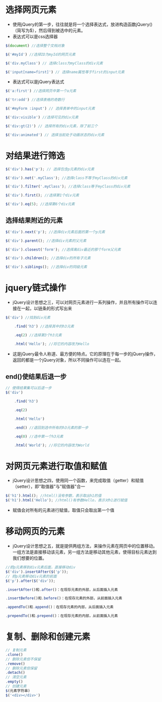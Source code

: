 # 选择网页元素
* 使用jQuery的第一步，往往就是将一个选择表达式，放进构造函数jQuery()（简写为$），然后得到被选中的元素。
* 表达式可以是css选择器
```js
$(document) //选择整个文档对象

$('#myId') //选择ID为myId的网页元素

$('div.myClass') // 选择class为myClass的div元素

$('input[name=first]') // 选择name属性等于first的input元素

```
* 表达式可以是jQuery表达式
```js
$('a:first') //选择网页中第一个a元素

$('tr:odd') //选择表格的奇数行

$('#myForm :input') // 选择表单中的input元素

$('div:visible') //选择可见的div元素

$('div:gt(2)') // 选择所有的div元素，除了前三个

$('div:animated') // 选择当前处于动画状态的div元素

```
# 对结果进行筛选
```js
$('div').has('p'); // 选择包含p元素的div元素

$('div').not('.myClass'); //选择class不等于myClass的div元素

$('div').filter('.myClass'); //选择class等于myClass的div元素

$('div').first(); //选择第1个div元素

$('div').eq(5); //选择第6个div元素

```
## 选择结果附近的元素

```js
$('div').next('p'); //选择div元素后面的第一个p元素

$('div').parent(); //选择div元素的父元素

$('div').closest('form'); //选择离div最近的那个form父元素

$('div').children(); //选择div的所有子元素

$('div').siblings(); //选择div的同级元素

```


# jquery链式操作
* jQuery设计思想之三，可以对网页元素进行一系列操作，并且所有操作可以连接在一起，以链条的形式写出来
```js
$('div') //找到div元素

    .find('h3') //选择其中的h3元素

    .eq(2) //选择第3个h3元素

    .html('Hello'); //将它的内容改为Hello
```
* 这是jQuery最令人称道、最方便的特点。它的原理在于每一步的jQuery操作，返回的都是一个jQuery对象，所以不同操作可以连在一起。

## end()使结果后退一步
```js
// 使得结果集可以后退一步
$('div')

    .find('h3')

    .eq(2)

    .html('Hello')

    .end() //退回到选中所有的h3元素的那一步

    .eq(0) //选中第一个h3元素

    .html('World'); //将它的内容改为World

```

# 对网页元素进行取值和赋值
* jQuery设计思想之四，使用同一个函数，来完成取值（getter）和赋值（setter），即"取值器"与"赋值器"合一
```js
$('h1').html(); //html()没有参数，表示取出h1的值
$('h1').html('Hello'); //html()有参数Hello，表示对h1进行赋值
```
* 赋值会对所有的元素进行赋值，取值只会取出第一个值

# 移动网页的元素
* jQuery设计思想之五，就是提供两组方法，来操作元素在网页中的位置移动。一组方法是直接移动该元素，另一组方法是移动其他元素，使得目标元素达到我们想要的位置。
```js
//把p元素移到div元素后面，直接移动div
$('div').insertAfter($('p')); 
// 把p元素移动div元素的前面
$('p').after($('div'));

.insertAfter()和.after()：在现存元素的外部，从后面插入元素

.insertBefore()和.before()：在现存元素的外部，从前面插入元素

.appendTo()和.append()：在现存元素的内部，从后面插入元素

.prependTo()和.prepend()：在现存元素的内部，从前面插入元素
```

# 复制、删除和创建元素
```js
// 复制元素
.clone() 
// 删除元素但不保留
.remove()
// 删除元素但保留
.detach()
// 清空元素
.empty()
// 创建元素
$(元素字符串)
$('<div></div>')

```